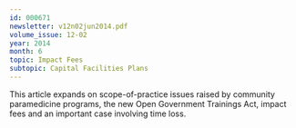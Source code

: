 ```yaml
---
id: 000671
newsletter: v12n02jun2014.pdf
volume_issue: 12-02
year: 2014
month: 6
topic: Impact Fees
subtopic: Capital Facilities Plans
---
```


This article expands on scope-of-practice issues raised by community paramedicine programs, the new Open Government Trainings Act, impact fees and an important case involving time loss.